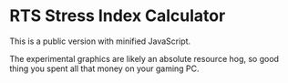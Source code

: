 # RTS Stress Index Calculator

This is a public version with minified JavaScript.

The experimental graphics are likely an absolute resource hog, so good thing you spent all that money on your gaming PC.
